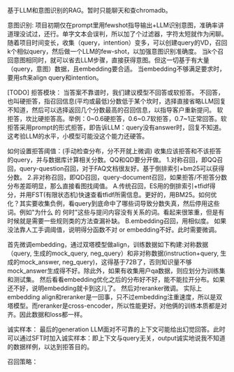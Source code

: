 基于LLM和意图识别的RAG。暂时只能聊天和查chromadb。


意图识别: 
项目初期仅在prompt里用fewshot指导输出+LLM识别意图，准确率讲道理没试过，还行。单字文本会误判，所以加了个过滤器，字符太短就作为闲聊。
随着项目时间变长，收集（query，intention）变多，可以创建query的VD，召回k个相似query，然后做一个LLM的few-shot，以加强意图识别准确度。
当k个召回意图相同时，就可以省去LLM步骤，直接获得意图。但这一切基于有大量（query，意图）数据，且embedding要合适。
当embedding不够满足要求时，要用sft来align query和intention。

[TODO]
拒答模块：
当答案不靠谱时，我们建议模型不回答或软拒答。
不回答，也叫硬拒答，指召回信息(平均或最低)分数低于某个坎时，选择直接省略LLM回复不知道，然后可以选择返回几个分数最高的召回信息，以指导客户重新提问。
软拒答，坎比硬拒答高。举例：0~0.6硬拒答，0.6~0.7软拒答，0.7~1正常回答。软拒答采用prompt的形式拒答，即告诉LLM：query没有answer时，回复不知道。这考验LLM的水平，小模型可能没这个能力还硬答。

如何设置拒答阈值：(手动检查分布，分不开就上微调)
收集应该拒答和不该拒答的query，并与数据库计算相关分数。QQ和QD要分开做。
1.对称召回，即QQ召回，query-question召回，对于FAQ文档很友好。基于倒排索引+bm25可以获得分数。
2.非对称召回，即QD召回，query-document召回，如果拒答/不拒答分数分布差距明显，那么直接看图找阈值。
A.传统召回，ES用的倒排索引+tfidf得分，并用FST(有限状态机)快速查看tfidf所需信息。更好的，用BM25。如何优化？其实要收集负例，看query到底命中了哪些词导致分数失真，然后停用这些词。例如"为什么 的 何时"这些与提问内容没有关系的词。看起来很笨重，但是有时候就是需要一些规则类的方法查漏补缺。
B.embedding召回，用相似度。
如果没法靠人工手调阈值，说明得分函数不对 or embedding不好。此时需要微调。

首先微调embedding，通过双塔模型做align，训练数据如下构建:对称数据（query, 生成的mock_query, neg_query）和非对称数据(instruction+query, 生成的mock_answer, neg_query)，这得基于72B了，否则知识量不够mock_answer生成得不好。除此外，如果有收集用户qa数据，则应划分为训练集和测试集。
然后看看embedding优化之后的分布好不好，能不能拉开分布。如果还不好，说明embedding就卡到这儿了。
然后对reranker微调。
实际上embedding align和reranker是一回事，只不过embedding注重速度，所以是双塔模型。而reranker是cross-encoder，所以性能更好。对他俩的训练本质都是对齐。因此数据和loss都一样。

诚实样本：
最后的generation LLM面对不可靠的上下文可能给出幻觉回答。此时可以通过SFT时加入诚实样本：即上下文与query无关，output诚实地说我不知道的数据样例，以达到拒答目的。


召回策略：

